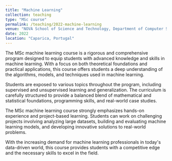 ```yaml
---
title: "Machine Learning"
collection: teaching
type: "MSc course"
permalink: /teaching/2022-machine-learning
venue: "NOVA School of Science and Technology, Department of Computer Science"
date: 2022
location: "Caparica, Portugal"
---
```


The MSc machine learning course is a rigorous and comprehensive program designed to equip students with advanced knowledge and skills
in machine learning. With a focus on both theoretical foundations and practical applications, this course offers students 
a deep understanding of the algorithms, models, and techniques used in machine learning.

Students are exposed to various topics throughout the program, including supervised and unsupervised learning 
 and generalization. The curriculum is carefully structured to provide a balanced blend of mathematical and statistical 
 foundations, programming skills, and real-world case studies.

The MSc machine learning course strongly emphasizes hands-on experience and project-based learning. Students can work on 
challenging projects involving analyzing large datasets, building and evaluating machine learning models, and developing 
innovative solutions to real-world problems. 

With the increasing demand for machine learning professionals in today's data-driven world, this course provides students 
with a competitive edge and the necessary skills to excel in the field.
